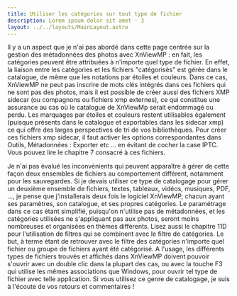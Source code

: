 ```yaml
---
title: Utiliser les catégories sur tout type de fichier
description: Lorem ipsum dolor sit amet - 3
layout: ../../layouts/MainLayout.astro
---
```


Il y a un aspect que je n'ai pas abordé dans cette page centrée sur la gestion des métadonnées des photos avec XnViewMP : en fait, les catégories peuvent être attribuées à n'importe quel type de fichier.
En effet, la liaison entre les catégories et les fichiers "catégorisés" est gérée dans le catalogue, de même que les notations par étoiles et couleurs.
Dans ce cas, XnViewMP ne peut pas inscrire de mots clés intégrés dans ces fichiers qui ne sont pas des photos, mais il est possible de créer aussi des fichiers XMP sidecar (ou compagnons ou fichiers xmp externes), ce qui constitue une assurance au cas où le catalogue de XnViewMp serait endommagé ou perdu.
Les marquages par étoiles et couleurs restent utilisables également (puisque présents dans le catalogue et exportables dans les sidecar xmp) ce qui offre des larges perspectives de tri de vos bibliothèques.
Pour créer ces fichiers xmp sidecar, il faut activer les options correspondantes dans Outils, Métadonnées : Exporter etc ... en évitant de cocher la case IPTC.
Vous pouvez lire le chapitre 7 consacré à ces fichiers.


Je n'ai pas évalué les inconvénients qui peuvent apparaître à gérer de cette façon deux ensembles de fichiers au comportement différent, notamment pour les sauvegardes.
Si je devais utiliser ce type de catalogage pour gérer un deuxième ensemble de fichiers, textes, tableaux, vidéos, musiques, PDF, ..., je pense que j'installerais deux fois le logiciel XnViewMP, chacun ayant ses paramètres, son catalogue, et ses propres catégories.
Le paramétrage dans ce cas étant simplifié, puisqu'on n'utilise pas de métadonnées, et les catégories utilisées ne s'appliquant pas aux photos, seront moins nombreuses et organisées en thèmes différents.
Lisez aussi le chapitre 11D pour l'utilisation de filtres qui se combinent avec le filtre de catégories.
Le but, à terme étant de retrouver avec le filtre des catégories n'importe quel fichier ou groupe de fichiers ayant été catégorisé.
A l'usage, les différents types de fichiers trouvés et affichés dans XnViewMP doivent pouvoir s'ouvrir avec un double clic dans la plupart des cas, ou avec la touche F3 qui utilise les mêmes associations que Windows, pour ouvrir tel type de fichier avec telle application.
Si vous utilisez ce genre de catalogage, je suis à l'écoute de vos retours et commentaires !
